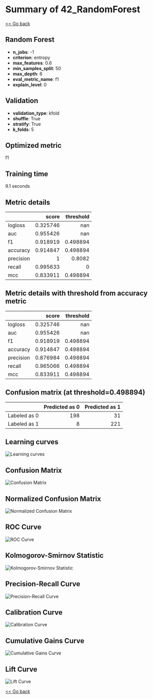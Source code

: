 # Summary of 42_RandomForest

[<< Go back](../README.md)


## Random Forest
- **n_jobs**: -1
- **criterion**: entropy
- **max_features**: 0.6
- **min_samples_split**: 50
- **max_depth**: 6
- **eval_metric_name**: f1
- **explain_level**: 0

## Validation
 - **validation_type**: kfold
 - **shuffle**: True
 - **stratify**: True
 - **k_folds**: 5

## Optimized metric
f1

## Training time

9.1 seconds

## Metric details
|           |    score |   threshold |
|:----------|---------:|------------:|
| logloss   | 0.325746 |  nan        |
| auc       | 0.955426 |  nan        |
| f1        | 0.918919 |    0.498894 |
| accuracy  | 0.914847 |    0.498894 |
| precision | 1        |    0.8082   |
| recall    | 0.995633 |    0        |
| mcc       | 0.833911 |    0.498894 |


## Metric details with threshold from accuracy metric
|           |    score |   threshold |
|:----------|---------:|------------:|
| logloss   | 0.325746 |  nan        |
| auc       | 0.955426 |  nan        |
| f1        | 0.918919 |    0.498894 |
| accuracy  | 0.914847 |    0.498894 |
| precision | 0.876984 |    0.498894 |
| recall    | 0.965066 |    0.498894 |
| mcc       | 0.833911 |    0.498894 |


## Confusion matrix (at threshold=0.498894)
|              |   Predicted as 0 |   Predicted as 1 |
|:-------------|-----------------:|-----------------:|
| Labeled as 0 |              198 |               31 |
| Labeled as 1 |                8 |              221 |

## Learning curves
![Learning curves](learning_curves.png)
## Confusion Matrix

![Confusion Matrix](confusion_matrix.png)


## Normalized Confusion Matrix

![Normalized Confusion Matrix](confusion_matrix_normalized.png)


## ROC Curve

![ROC Curve](roc_curve.png)


## Kolmogorov-Smirnov Statistic

![Kolmogorov-Smirnov Statistic](ks_statistic.png)


## Precision-Recall Curve

![Precision-Recall Curve](precision_recall_curve.png)


## Calibration Curve

![Calibration Curve](calibration_curve_curve.png)


## Cumulative Gains Curve

![Cumulative Gains Curve](cumulative_gains_curve.png)


## Lift Curve

![Lift Curve](lift_curve.png)



[<< Go back](../README.md)
